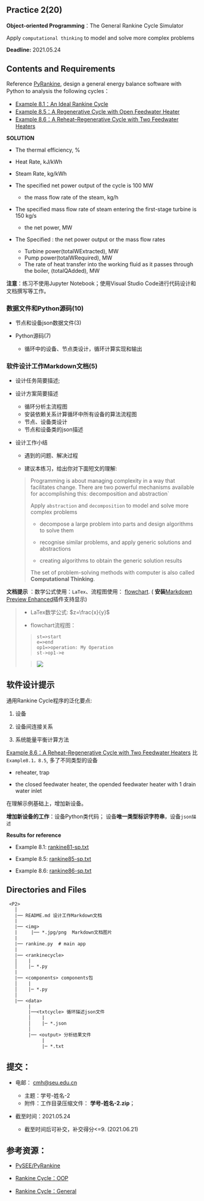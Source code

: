 ## Practice 2(20)

**Object-oriented Programming**：The General Rankine Cycle Simulator 

Apply `computational thinking` to model and solve more complex problems

**Deadline:**  2021.05.24

## Contents and Requirements

Reference [PyRankine](https://github.com/PySEE/PyRankine), design a general energy balance software with Python to analysis the following cycles：

* [Example 8.1：An Ideal Rankine Cycle](./rankine81.md)
* [Example 8.5：A Regenerative Cycle with Open Feedwater Heater](./rankine85.md)
* [Example 8.6：A Reheat–Regenerative Cycle with Two Feedwater Heaters](./rankine86.md)

**SOLUTION**

* The thermal efficiency, %
* Heat Rate,  kJ/kWh
* Steam Rate, kg/kWh

* The specified net power output of the cycle is 100 MW

  * the mass flow rate of the steam,  kg/h

*  The specified mass flow rate of steam entering the first-stage turbine is 150 kg/s

   * the net power, MW

*  The Specified : the net power output or the mass flow rates
   * Turbine power(totalWExtracted), MW
   * Pump power(totalWRequired), MW
   * The rate of heat transfer into the working fluid as it passes through the boiler, (totalQAdded), MW

**注意**：练习不使用Jupyter Notebook；使用Visual Studio Code进行代码设计和文档撰写等工作。

### 数据文件和Python源码(10)

* 节点和设备json数据文件(3)

* Python源码(7)
 
   * 循环中的设备、节点类设计，循环计算实现和输出
 
### 软件设计工作Markdown文档(5)

* 设计任务简要描述; 

* 设计方案简要描述
  * 循环分析主流程图  
  * 安装依赖关系计算循环中所有设备的算法流程图
  * 节点、设备类设计
  * 节点和设备类的json描述
  
* 设计工作小结
   
    *  遇到的问题、解决过程 

    *  建议本练习，给出你对下面短文的理解:
 
  >Programming is about managing complexity in a way that facilitates change. There are two powerful mechanisms available for accomplishing this: decomposition and abstraction`
  > 
  >Apply `abstraction` and `decomposition` to model and solve more complex problems
  >
  > * decompose a large problem into parts and design algorithms to solve them
  >
  > * recognise similar problems, and apply generic solutions and abstractions
  >
  > * creating algorithms to obtain the generic solution results
  >
  > The set of problem-solving methods with computer is also called **Computational Thinking**. 

 **文档提示** ：数学公式使用：`LaTex`、流程图使用： [flowchart](https://github.com/adrai/flowchart.js). ( **安装**[Markdown Preview Enhanced](https://shd101wyy.github.io/markdown-preview-enhanced/#/zh-cn/)插件支持显示)

>* LaTex数学公式: $z=\frac{x}{y}$
>
>* flowchart流程图：
>
>>```flow
>>st=>start
>>e=>end
>>op1=>operation: My Operation
>>st->op1->e
>>```
>
>>![](./img/MarkdownEnhanced.jpg)

## 软件设计提示

通用Rankine Cycle程序的泛化要点:

1.  设备

2.  设备间连接关系

3.  系统能量平衡计算方法

[Example 8.6：A Reheat–Regenerative Cycle with Two Feedwater Heaters](./rankine86.md) 比 `Example8.1，8.5`, 多了不同类型的设备

* reheater, trap

* the closed feedwater heater, the opended feedwater heater with 1 drain water inlet

在理解示例基础上，增加新设备。

**增加新设备的工作**：设备Python类代码； 设备**唯一类型标识字符串**，设备`json描述`

**Results for reference**

* Example 8.1: [rankine81-sp.txt](./rankine81-sp.txt)

* Example 8.5: [rankine85-sp.txt](./rankine85-sp.txt)

* Example 8.6: [rankine86-sp.txt](./rankine86-sp.txt)

## Directories and Files

```txt
 <P2>
   │ 
   |── README.md 设计工作Markdown文档
   |
   |── <img>
   |     |── *.jpg/png  Markdown文档图片
   | 
   |── rankine.py  # main app
   |
   |── <rankinecycle> 
   │    |
   │    |─ *.py
   |
   |── <components> components包
   │    |
   │    |─ *.py
   │   
   |── <data>
        |        
        |──<txtcycle> 循环描述json文件
        │    |
        │    |─ *.json
        │ 
        |── <output> 分析结果文件
             |
             |─ *.txt
``` 

## 提交：

* 电邮： cmh@seu.edu.cn
  * 主题：学号-姓名-2
  * 附件：工作目录压缩文件： **学号-姓名-2.zip**；

* 截至时间：2021.05.24
  * 截至时间后可补交，补交得分<=9. (2021.06.21)

## 参考资源：

* [PySEE/PyRankine](https://github.com/PySEE/PyRankine)

* [Rankine Cycle：OOP](http://nbviewer.ipython.org/github/PySEE/home/tree/S2021/notebook/Unit4-3-RankineCycle-OOP.ipynb)

* [Rankine Cycle：General](http://nbviewer.ipython.org/github/PySEE/home/tree/S2021/notebook/Unit4-4-RankineCycle-General.ipynb)


